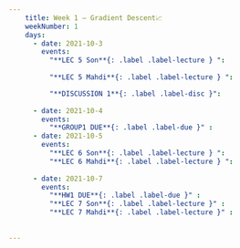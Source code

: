 ```yaml
---
    title: Week 1 – Gradient Descent📈
    weekNumber: 1
    days:
      - date: 2021-10-3
        events:
          "**LEC 5 Son**{: .label .label-lecture } ":
            
          "**LEC 5 Mahdi**{: .label .label-lecture } ":

          "**DISCUSSION 1**{: .label .label-disc }":
      
      - date: 2021-10-4
        events:
          "**GROUP1 DUE**{: .label .label-due }" :
      - date: 2021-10-5
        events:
          "**LEC 6 Son**{: .label .label-lecture } ":
          "**LEC 6 Mahdi**{: .label .label-lecture } ":
      
      - date: 2021-10-7
        events:
          "**HW1 DUE**{: .label .label-due }" :
          "**LEC 7 Son**{: .label .label-lecture }" :
          "**LEC 7 Mahdi**{: .label .label-lecture }" :
          
            
---
```

